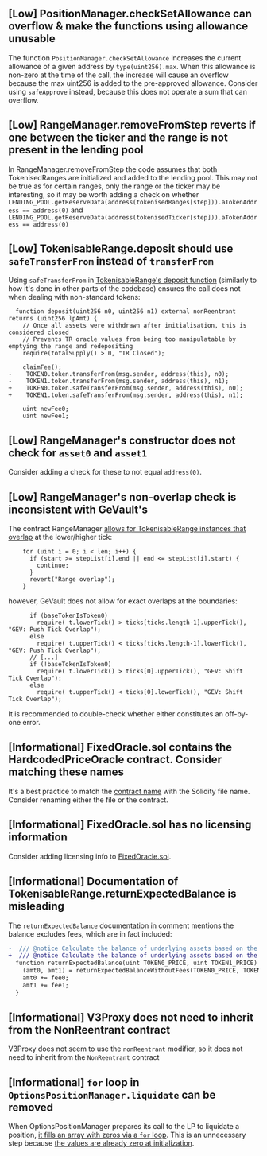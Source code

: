 ## [Low] PositionManager.checkSetAllowance can overflow & make the functions using allowance unusable
The function `PositionManager.checkSetAllowance` increases the current allowance of a given address by `type(uint256).max`. When this allowance is non-zero at the time of the call, the increase will cause an overflow because the max uint256 is added to the pre-approved allowance. Consider using `safeApprove` instead, because this does not operate a sum that can overflow.

## [Low] RangeManager.removeFromStep reverts if one between the ticker and the range is not present in the lending pool
In RangeManager.removeFromStep the code assumes that both TokenisedRanges are initialized and added to the lending pool. This may not be true as for certain ranges, only the range or the ticker may be interesting, so it may be worth adding a check on whether `LENDING_POOL.getReserveData(address(tokenisedRanges[step])).aTokenAddress == address(0)` and `LENDING_POOL.getReserveData(address(tokenisedTicker[step])).aTokenAddress == address(0)`

## [Low] TokenisableRange.deposit should use `safeTransferFrom` instead of `transferFrom`
Using `safeTransferFrom` in [TokenisableRange's deposit function](https://github.com/code-423n4/2023-08-goodentry/blob/71c0c0eca8af957202ccdbf5ce2f2a514ffe2e24/contracts/TokenisableRange.sol#L222-L232) (similarly to how it's done in other parts of the codebase) ensures the call does not when dealing with non-standard tokens:
```Solidity
  function deposit(uint256 n0, uint256 n1) external nonReentrant returns (uint256 lpAmt) {
    // Once all assets were withdrawn after initialisation, this is considered closed
    // Prevents TR oracle values from being too manipulatable by emptying the range and redepositing 
    require(totalSupply() > 0, "TR Closed"); 
    
    claimFee();
-    TOKEN0.token.transferFrom(msg.sender, address(this), n0);
-    TOKEN1.token.transferFrom(msg.sender, address(this), n1);
+    TOKEN0.token.safeTransferFrom(msg.sender, address(this), n0);
+    TOKEN1.token.safeTransferFrom(msg.sender, address(this), n1);

    uint newFee0; 
    uint newFee1;
```

## [Low] RangeManager's constructor does not check for `asset0` and `asset1` 
Consider adding a check for these to not equal `address(0)`.

## [Low] RangeManager's non-overlap check is inconsistent with GeVault's
The contract RangeManager [allows for TokenisableRange instances that overlap](https://github.com/code-423n4/2023-08-goodentry/blob/71c0c0eca8af957202ccdbf5ce2f2a514ffe2e24/contracts/RangeManager.sol#L63) at the lower/higher tick:
```Solidity
    for (uint i = 0; i < len; i++) {
      if (start >= stepList[i].end || end <= stepList[i].start) {
        continue;
      }
      revert("Range overlap");
    } 
```
however, GeVault does not allow for exact overlaps at the boundaries:
```Solidity
      if (baseTokenIsToken0) 
        require( t.lowerTick() > ticks[ticks.length-1].upperTick(), "GEV: Push Tick Overlap");
      else 
        require( t.upperTick() < ticks[ticks.length-1].lowerTick(), "GEV: Push Tick Overlap");
      // [...]
      if (!baseTokenIsToken0) 
        require( t.lowerTick() > ticks[0].upperTick(), "GEV: Shift Tick Overlap");
      else 
        require( t.upperTick() < ticks[0].lowerTick(), "GEV: Shift Tick Overlap");
```
It is recommended to double-check whether either constitutes an off-by-one error.

## [Informational] FixedOracle.sol contains the HardcodedPriceOracle contract. Consider matching these names
It's a best practice to match the [contract name](https://github.com/code-423n4/2023-08-goodentry/blob/71c0c0eca8af957202ccdbf5ce2f2a514ffe2e24/contracts/helper/FixedOracle.sol#L3) with the Solidity file name. Consider renaming either the file or the contract.

## [Informational] FixedOracle.sol has no licensing information
Consider adding licensing info to [FixedOracle.sol](https://github.com/code-423n4/2023-08-goodentry/blob/71c0c0eca8af957202ccdbf5ce2f2a514ffe2e24/contracts/helper/FixedOracle.sol#L1).

## [Informational] Documentation of TokenisableRange.returnExpectedBalance is misleading
The `returnExpectedBalance` documentation in comment mentions the balance excludes fees, which are in fact included:
```diff
-  /// @notice Calculate the balance of underlying assets based on the assets price, excluding fees
+  /// @notice Calculate the balance of underlying assets based on the assets price, including fees
  function returnExpectedBalance(uint TOKEN0_PRICE, uint TOKEN1_PRICE) public view returns (uint256 amt0, uint256 amt1) {
    (amt0, amt1) = returnExpectedBalanceWithoutFees(TOKEN0_PRICE, TOKEN1_PRICE);
    amt0 += fee0;
    amt1 += fee1;
  }
```

## [Informational] V3Proxy does not need to inherit from the NonReentrant contract
V3Proxy does not seem to use the `nonReentrant` modifier, so it does not need to inherit from the `NonReentrant` contract

## [Informational] `for` loop in `OptionsPositionManager.liquidate` can be removed
When OptionsPositionManager prepares its call to the LP to liquidate a position, [it fills an array with zeros via a `for` loop](https://github.com/code-423n4/2023-08-goodentry/blob/71c0c0eca8af957202ccdbf5ce2f2a514ffe2e24/contracts/PositionManager/OptionsPositionManager.sol#L203). This is an unnecessary step because [the values are already zero at initialization](https://docs.soliditylang.org/en/v0.8.20/types.html#allocating-memory-arrays).

